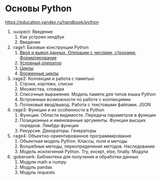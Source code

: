 # Основы Python

https://education.yandex.ru/handbook/python

1. :suspect: Введение
    1. Как устроен хендбук
    2. Введение
2. :rage1: Базовые конструкции Python
    1. [Ввод и вывод данных. Операции с числами, строками. Форматирование](https://github.com/CityRunner/education-handbook/tree/main/python/unit_2/topic_1)
    2. [Условный оператор](https://github.com/CityRunner/education-handbook/tree/main/python/unit_2/topic_2)
    3. [Циклы](https://github.com/CityRunner/education-handbook/tree/main/python/unit_2/topic_3)
    4. [Вложенные циклы](https://github.com/CityRunner/education-handbook/tree/main/python/unit_2/topic_4)
3. :rage2: Коллекции и работа с памятью
    1. Строки, кортежи, списки
    2. Множества, словари
    3. Списочные выражения. Модель памяти для типов языка Python
    4. Встроенные возможности по работе с коллекциями
    5. Потоковый ввод/вывод. Работа с текстовыми файлами. JSON
4. :rage3: Функции и их особенности в Python
    1. Функции. Области видимости. Передача параметров в функции
    2. Позиционные и именованные аргументы. Функции высших порядков. Лямбда-функции
    3. Рекурсия. Декораторы. Генераторы
5. :rage4: Объектно-ориентированное программирование
    1. Объектная модель Python. Классы, поля и методы
    2. Волшебные методы, переопределение методов. Наследование
    3. Модель исключений Python. Try, except, else, finally. Модули
6. :goberserk: Библиотеки для получения и обработки данных
    1. Модули math и numpy
    2. Модуль pandas
    3. Модуль requests
